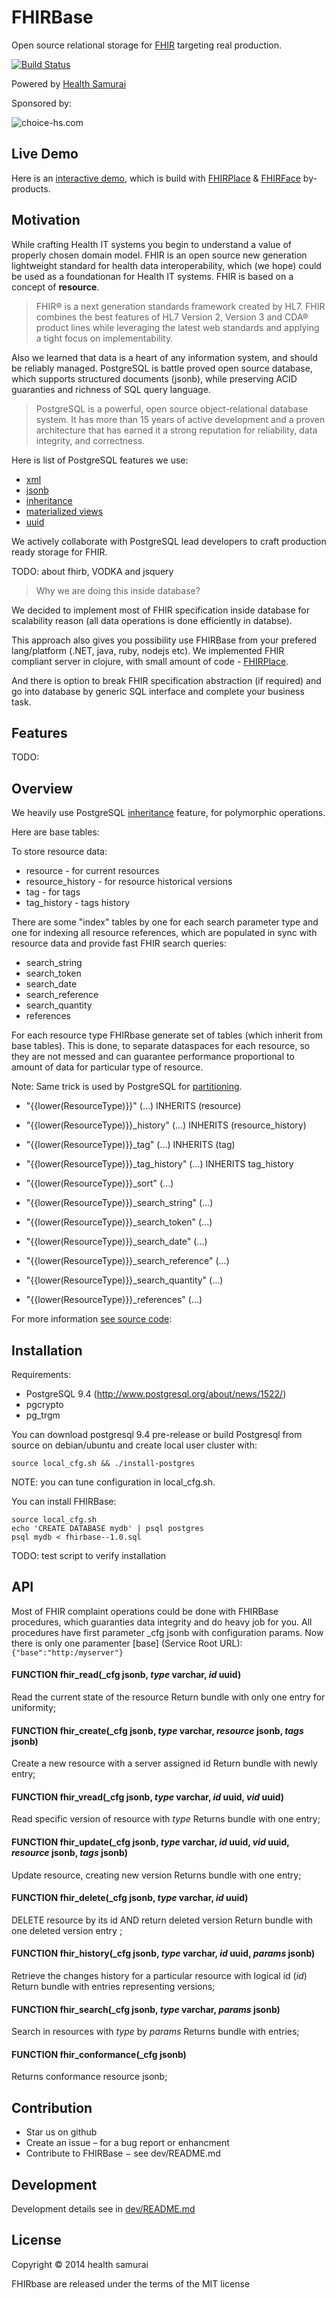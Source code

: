 # FHIRBase

Open source relational storage for [FHIR](http://hl7.org/implement/standards/fhir/) targeting real production.

[![Build Status](https://travis-ci.org/fhirbase/fhirbase.png?branch=master)](https://travis-ci.org/fhirbase/fhirbase)

Powered by [Health Samurai](http://healthsamurai.github.io/)

Sponsored by:

![choice-hs.com](http://choice-hs.com/Images/Shared/Choice-HSLogo.png)

## Live Demo

Here is an [interactive demo](http://try-fhirplace.hospital-systems.com/fhirface/index.html),
which is build with [FHIRPlace](https://github.com/fhirbase/fhirplace/) & [FHIRFace](https://github.com/fhirbase/fhirface/) by-products.


## Motivation

While crafting Health IT systems you begin to understand a value of properly chosen domain model.
FHIR is an open source new generation lightweight standard for health data interoperability,
which (we hope) could be used as a foundationan for Health IT systems. FHIR is based on a concept of __resource__.

> FHIR® is a next generation standards framework created by HL7.
> FHIR combines the best features of HL7 Version 2,
> Version 3 and CDA® product lines while leveraging the latest
> web standards and applying a tight focus on implementability.

Also we learned that data is a heart of any information system,
and should be reliably managed. PostgreSQL is battle proved open source
database, which supports structured documents (jsonb), while preserving
ACID guaranties and richness of SQL query language.

> PostgreSQL is a powerful, open source object-relational database system.
> It has more than 15 years of active development and a proven architecture
> that has earned it a strong reputation for reliability, data integrity, and correctness.

Here is list of PostgreSQL features we use:

* [xml](http://www.postgresql.org/docs/9.4/static/functions-xml.html)
* [jsonb](http://www.postgresql.org/docs/9.4/static/functions-json.html)
* [inheritance](http://www.postgresql.org/docs/9.4/static/tutorial-inheritance.html)
* [materialized views](http://www.postgresql.org/docs/9.4/static/sql-altermaterializedview.html)
* [uuid](http://www.postgresql.org/docs/9.4/static/pgcrypto.html)

We actively collaborate with PostgreSQL lead developers to craft production ready
storage for FHIR.

TODO: about fhirb, VODKA and jsquery


> Why we are doing this inside database?

We decided to implement most of FHIR specification inside database for
scalability reason (all data operations is done efficiently in databse).

This approach also gives you possibility use FHIRBase from your prefered lang/platform (.NET, java, ruby, nodejs etc).
We implemented FHIR compliant server in clojure, with small amount of code - [FHIRPlace](https://github.com/fhirbase/fhirplace/).

And there is option to break FHIR specification abstraction (if required) and
go into database by generic SQL interface and complete your business task.


## Features


TODO:


## Overview

We heavily use PostgreSQL [inheritance](http://www.postgresql.org/docs/9.4/static/tutorial-inheritance.html) feature,
for polymorphic operations.

Here are base tables:

To store resource data:

* resource - for current resources
* resource_history - for resource historical versions
* tag - for tags
* tag_history - tags history

There are some "index" tables by one for each search parameter type and one for indexing all resource references,
which are populated in sync with resource data and  provide
fast FHIR search queries:

* search_string
* search_token
* search_date
* search_reference
* search_quantity
* references

For each resource type FHIRbase generate set of tables (which inherit from base tables).
This is done, to separate dataspaces for each resource, so they are not messed and
can guarantee performance proportional to amount of data for particular type of resource.

Note: Same trick is used by PostgreSQL for [partitioning](http://www.postgresql.org/docs/9.4/static/ddl-partitioning.html).


* "{{lower(ResourceType)}}" (...) INHERITS (resource)
* "{{lower(ResourceType)}}_history" (...) INHERITS (resource_history)
* "{{lower(ResourceType)}}_tag" (...) INHERITS (tag)
* "{{lower(ResourceType)}}_tag_history" (...) INHERITS tag_history

* "{{lower(ResourceType)}}_sort" (...)

* "{{lower(ResourceType)}}_search_string" (...)
* "{{lower(ResourceType)}}_search_token" (...)
* "{{lower(ResourceType)}}_search_date" (...)
* "{{lower(ResourceType)}}_search_reference" (...)
* "{{lower(ResourceType)}}_search_quantity" (...)
* "{{lower(ResourceType)}}_references" (...)

For more information [see source code](https://github.com/fhirbase/fhirbase/blob/master/dev/4_generation.sql#L51):



## Installation

Requirements:
* PostgreSQL 9.4 (http://www.postgresql.org/about/news/1522/)
* pgcrypto
* pg_trgm


You can download postgresql 9.4 pre-release or build Postgresql from source  on debian/ubuntu
and create local user cluster with:


```
source local_cfg.sh && ./install-postgres
```

NOTE: you can tune configuration in local_cfg.sh.

You can install FHIRBase:

```
source local_cfg.sh
echo 'CREATE DATABASE mydb' | psql postgres
psql mydb < fhirbase--1.0.sql
```

TODO: test script to verify installation

## API

Most of FHIR complaint operations could be done with FHIRBase procedures,
which guaranties data integrity and do heavy job for you.
All procedures have first parameter _cfg jsonb with configuration params.
Now there is only one paramenter [base] (Service Root URL): `{"base":"http:/myserver"}`

#### FUNCTION fhir_read(_cfg jsonb, _type_ varchar, _id_ uuid)
Read the current state of the resource
Return bundle with only one entry for uniformity;

#### FUNCTION fhir_create(_cfg jsonb, _type_ varchar, _resource_ jsonb, _tags_ jsonb)
Create a new resource with a server assigned id
 Return bundle with newly entry;

#### FUNCTION fhir_vread(_cfg jsonb, _type_ varchar, _id_ uuid, _vid_ uuid)
Read specific version of resource with _type_
Returns bundle with one entry;

#### FUNCTION fhir_update(_cfg jsonb, _type_ varchar, _id_ uuid, _vid_ uuid, _resource_ jsonb, _tags_ jsonb)
Update resource, creating new version
Returns bundle with one entry;

#### FUNCTION fhir_delete(_cfg jsonb, _type_ varchar, _id_ uuid)
DELETE resource by its id AND return deleted version
Return bundle with one deleted version entry ;

#### FUNCTION fhir_history(_cfg jsonb, _type_ varchar, _id_ uuid, _params_ jsonb)
Retrieve the changes history for a particular resource with logical id (_id_)
Return bundle with entries representing versions;

#### FUNCTION fhir_search(_cfg jsonb, _type_ varchar, _params_ jsonb)
Search in resources with _type_ by _params_
Returns bundle with entries;

#### FUNCTION fhir_conformance(_cfg jsonb)
Returns conformance resource jsonb;


## Contribution

* Star us on github
* Create an issue – for a bug report or enhancment
* Contribute to FHIRBase − see dev/README.md

## Development

Development details see in [dev/README.md]()

## License

Copyright © 2014 health samurai

FHIRbase are released under the terms of the MIT license
